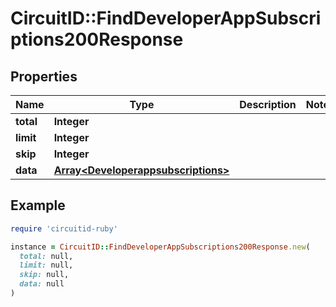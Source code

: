 # CircuitID::FindDeveloperAppSubscriptions200Response

## Properties

| Name | Type | Description | Notes |
| ---- | ---- | ----------- | ----- |
| **total** | **Integer** |  |  |
| **limit** | **Integer** |  |  |
| **skip** | **Integer** |  |  |
| **data** | [**Array&lt;Developerappsubscriptions&gt;**](Developerappsubscriptions.md) |  |  |

## Example

```ruby
require 'circuitid-ruby'

instance = CircuitID::FindDeveloperAppSubscriptions200Response.new(
  total: null,
  limit: null,
  skip: null,
  data: null
)
```

